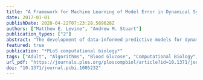 ```yaml
---
title: "A Framework for Machine Learning of Model Error in Dynamical Systems"
date: 2017-01-01
publishDate: 2020-04-22T07:23:28.589628Z
authors: ["Matthew E. Levine", "Andrew M. Stuart"]
publication_types: ["2"]
abstract: "The development of data-informed predictive models for dynamical systems is of widespread interest in many disciplines. We present a unifying framework for blending mechanistic and machine-learning approaches to identify dynamical systems from data. We compare pure data-driven learning with hybrid models which incorporate imperfect domain knowledge. We cast the problem in both continuous- and discrete-time, for problems in which the model error is memoryless and in which it has significant memory, and we compare data-driven and hybrid approaches experimentally. Our formulation is agnostic to the chosen machine learning model. Using Lorenz '63 and Lorenz '96 Multiscale systems, we find that hybrid methods substantially outperform solely data-driven approaches in terms of data hunger, demands for model complexity, and overall predictive performance. We also find that, while a continuous-time framing allows for robustness to irregular sampling and desirable domain-interpretability, a discrete-time framing can provide similar or better predictive performance, especially when data are undersampled and the vector field cannot be resolved. We study model error from the learning theory perspective, defining excess risk and generalization error; for a linear model of the error used to learn about ergodic dynamical systems, both errors are bounded by terms that diminish with the square-root of T. We also illustrate scenarios that benefit from modeling with memory, proving that continuous-time recurrent neural networks (RNNs) can, in principle, learn memory-dependent model error and reconstruct the original system arbitrarily well; numerical results depict challenges in representing memory by this approach. We also connect RNNs to reservoir computing and thereby relate the learning of memory-dependent error to recent work on supervised learning between Banach spaces using random features."
featured: true
publication: "*PLoS computational biology*"
tags: ["Adult", "Algorithms", "Blood Glucose", "Computational Biology", "Diabetes Mellitus", "Type 2", "Female", "Humans", "Insulin", "Male", "Patient-Specific Modeling"]
url_pdf: "https://journals.plos.org/ploscompbiol/article?id=10.1371/journal.pcbi.1005232"
doi: "10.1371/journal.pcbi.1005232"
---
```

